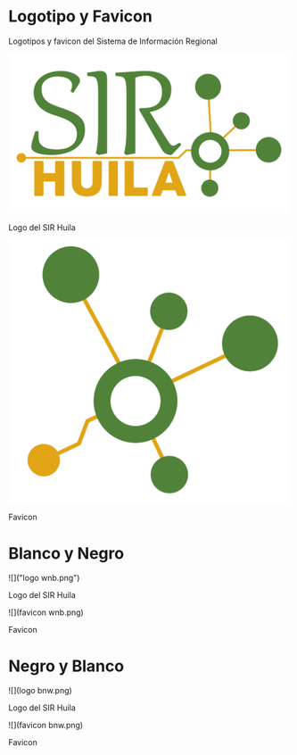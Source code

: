# Logotipo y Favicon

Logotipos y favicon del Sistema de Información Regional

![](logo.png)

Logo del SIR Huila

![](favicon.png)

Favicon

# Blanco y Negro

![]("logo wnb.png")

Logo del SIR Huila

![](favicon wnb.png)

Favicon

# Negro y Blanco

![](logo bnw.png)

Logo del SIR Huila

![](favicon bnw.png)

Favicon
